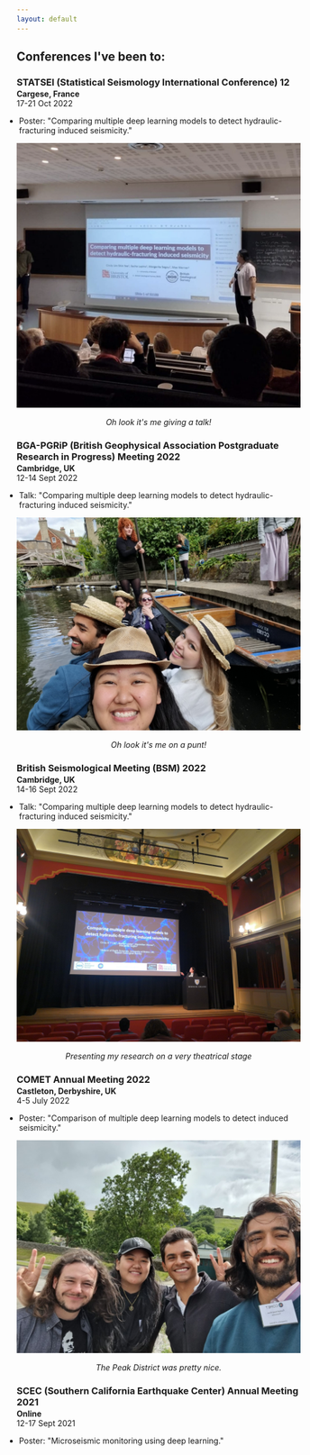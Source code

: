 ```yaml
---
layout: default
---
```

## Conferences I've been to:

<h3 style="margin-bottom:2px;">STATSEI (Statistical Seismology International Conference) 12</h3>
<p style="margin:0;"><b>Cargese, France</b><br>
17-21 Oct 2022</p>
<ul style="margin-left: -1.4em;">
  <li>Poster: "Comparing multiple deep learning models to detect hydraulic-fracturing induced seismicity."</li>
</ul>

![STATSEI22](./assets/conf/STATSEI22.png)
<p style="margin:0;"><center><i>Oh look it's me giving a talk!</i></center></p>

<h3 style="margin-bottom:2px;">BGA-PGRiP (British Geophysical Association Postgraduate Research in Progress) Meeting 2022</h3>
<p style="margin:0;"><b>Cambridge, UK</b><br>
12-14 Sept 2022</p>
<ul style="margin-left: -1.4em;">
  <li>Talk: "Comparing multiple deep learning models to detect hydraulic-fracturing induced seismicity."</li>
</ul>

![PGRIP22](./assets/conf/PGRIP22.png)
<p style="margin:0;"><center><i>Oh look it's me on a punt!</i></center></p>

<h3 style="margin-bottom:2px;">British Seismological Meeting (BSM) 2022</h3>
<p style="margin:0;"><b>Cambridge, UK</b><br>
14-16 Sept 2022</p>
<ul style="margin-left: -1.4em;">
  <li>Talk: "Comparing multiple deep learning models to detect hydraulic-fracturing induced seismicity."</li>
</ul>

![BSM](./assets/conf/BSM.png)
<p style="margin:0;"><center><i>Presenting my research on a very theatrical stage</i></center></p>

<h3 style="margin-bottom:2px;">COMET Annual Meeting 2022</h3>
<p style="margin:0;"><b>Castleton, Derbyshire, UK</b><br>
4-5 July 2022</p>
<ul style="margin-left: -1.4em;">
  <li>Poster: "Comparison of multiple deep learning models to detect induced seismicity."</li>
</ul>

![COMET22](./assets/conf/COMET22.png)
<p style="margin:0;"><center><i>The Peak District was pretty nice.</i></center></p>

<h3 style="margin-bottom:2px;">SCEC (Southern California Earthquake Center) Annual Meeting 2021</h3>
<p style="margin:0;"><b>Online</b><br>
12-17 Sept 2021</p>
<ul style="margin-left: -1.4em;">
  <li>Poster: "Microseismic monitoring using deep learning."</li>
</ul>

